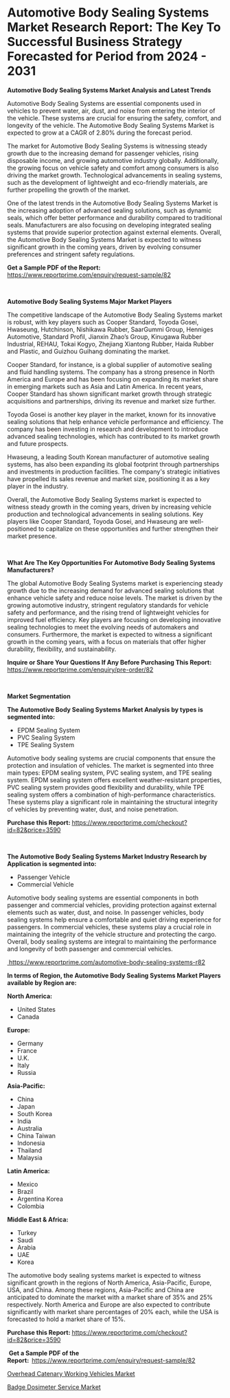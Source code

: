 <p><h1>Automotive Body Sealing Systems Market Research Report: The Key To Successful Business Strategy Forecasted for Period from 2024 - 2031</h1></p><p><strong>Automotive Body Sealing Systems Market Analysis and Latest Trends</strong></p>
<p><p>Automotive Body Sealing Systems are essential components used in vehicles to prevent water, air, dust, and noise from entering the interior of the vehicle. These systems are crucial for ensuring the safety, comfort, and longevity of the vehicle. The Automotive Body Sealing Systems Market is expected to grow at a CAGR of 2.80% during the forecast period.</p><p>The market for Automotive Body Sealing Systems is witnessing steady growth due to the increasing demand for passenger vehicles, rising disposable income, and growing automotive industry globally. Additionally, the growing focus on vehicle safety and comfort among consumers is also driving the market growth. Technological advancements in sealing systems, such as the development of lightweight and eco-friendly materials, are further propelling the growth of the market.</p><p>One of the latest trends in the Automotive Body Sealing Systems Market is the increasing adoption of advanced sealing solutions, such as dynamic seals, which offer better performance and durability compared to traditional seals. Manufacturers are also focusing on developing integrated sealing systems that provide superior protection against external elements. Overall, the Automotive Body Sealing Systems Market is expected to witness significant growth in the coming years, driven by evolving consumer preferences and stringent safety regulations.</p></p>
<p><strong>Get a Sample PDF of the Report:&nbsp;</strong> <a href="https://www.reportprime.com/enquiry/request-sample/82">https://www.reportprime.com/enquiry/request-sample/82</a></p>
<p>&nbsp;</p>
<p><strong>Automotive Body Sealing Systems Major Market Players</strong></p>
<p><p>The competitive landscape of the Automotive Body Sealing Systems market is robust, with key players such as Cooper Standard, Toyoda Gosei, Hwaseung, Hutchinson, Nishikawa Rubber, SaarGummi Group, Henniges Automotive, Standard Profil, Jianxin Zhao’s Group, Kinugawa Rubber Industrial, REHAU, Tokai Kogyo, Zhejiang Xiantong Rubber, Haida Rubber and Plastic, and Guizhou Guihang dominating the market.</p><p>Cooper Standard, for instance, is a global supplier of automotive sealing and fluid handling systems. The company has a strong presence in North America and Europe and has been focusing on expanding its market share in emerging markets such as Asia and Latin America. In recent years, Cooper Standard has shown significant market growth through strategic acquisitions and partnerships, driving its revenue and market size further.</p><p>Toyoda Gosei is another key player in the market, known for its innovative sealing solutions that help enhance vehicle performance and efficiency. The company has been investing in research and development to introduce advanced sealing technologies, which has contributed to its market growth and future prospects.</p><p>Hwaseung, a leading South Korean manufacturer of automotive sealing systems, has also been expanding its global footprint through partnerships and investments in production facilities. The company's strategic initiatives have propelled its sales revenue and market size, positioning it as a key player in the industry.</p><p>Overall, the Automotive Body Sealing Systems market is expected to witness steady growth in the coming years, driven by increasing vehicle production and technological advancements in sealing solutions. Key players like Cooper Standard, Toyoda Gosei, and Hwaseung are well-positioned to capitalize on these opportunities and further strengthen their market presence.</p></p>
<p>&nbsp;</p>
<p><strong>What Are The Key Opportunities For Automotive Body Sealing Systems Manufacturers?</strong></p>
<p><p>The global Automotive Body Sealing Systems market is experiencing steady growth due to the increasing demand for advanced sealing solutions that enhance vehicle safety and reduce noise levels. The market is driven by the growing automotive industry, stringent regulatory standards for vehicle safety and performance, and the rising trend of lightweight vehicles for improved fuel efficiency. Key players are focusing on developing innovative sealing technologies to meet the evolving needs of automakers and consumers. Furthermore, the market is expected to witness a significant growth in the coming years, with a focus on materials that offer higher durability, flexibility, and sustainability.</p></p>
<p><strong>Inquire or Share Your Questions If Any Before Purchasing This Report:</strong> <a href="https://www.reportprime.com/enquiry/pre-order/82">https://www.reportprime.com/enquiry/pre-order/82</a></p>
<p>&nbsp;</p>
<p><strong>Market Segmentation</strong></p>
<p><strong>The Automotive Body Sealing Systems Market Analysis by types is segmented into:</strong></p>
<p><ul><li>EPDM Sealing System</li><li>PVC Sealing System</li><li>TPE Sealing System</li></ul></p>
<p><p>Automotive body sealing systems are crucial components that ensure the protection and insulation of vehicles. The market is segmented into three main types: EPDM sealing system, PVC sealing system, and TPE sealing system. EPDM sealing system offers excellent weather-resistant properties, PVC sealing system provides good flexibility and durability, while TPE sealing system offers a combination of high-performance characteristics. These systems play a significant role in maintaining the structural integrity of vehicles by preventing water, dust, and noise penetration.</p></p>
<p><strong>Purchase this Report:&nbsp;</strong><a href="https://www.reportprime.com/checkout?id=82&price=3590">https://www.reportprime.com/checkout?id=82&price=3590</a></p>
<p>&nbsp;</p>
<p><strong>The Automotive Body Sealing Systems Market Industry Research by Application is segmented into:</strong></p>
<p><ul><li>Passenger Vehicle</li><li>Commercial Vehicle</li></ul></p>
<p><p>Automotive body sealing systems are essential components in both passenger and commercial vehicles, providing protection against external elements such as water, dust, and noise. In passenger vehicles, body sealing systems help ensure a comfortable and quiet driving experience for passengers. In commercial vehicles, these systems play a crucial role in maintaining the integrity of the vehicle structure and protecting the cargo. Overall, body sealing systems are integral to maintaining the performance and longevity of both passenger and commercial vehicles.</p></p>
<p><a href="https://www.reportprime.com/automotive-body-sealing-systems-r82">&nbsp;https://www.reportprime.com/automotive-body-sealing-systems-r82</a></p>
<p><strong>In terms of Region, the Automotive Body Sealing Systems Market Players available by Region are:</strong></p>
<p>
    <p> <strong> North America: </strong>
        <ul>
            <li>United States</li>
            <li>Canada</li>
        </ul>
        </p> 
    <p> <strong> Europe: </strong>
        <ul>
            <li>Germany</li>
            <li>France</li>
            <li>U.K.</li>
            <li>Italy</li>
            <li>Russia</li>
        </ul>
        </p> 
    <p> <strong> Asia-Pacific: </strong>
        <ul>
            <li>China</li>
            <li>Japan</li>
            <li>South Korea</li>
            <li>India</li>
            <li>Australia</li>
            <li>China Taiwan</li>
            <li>Indonesia</li>
            <li>Thailand</li>
            <li>Malaysia</li>
        </ul>
        </p> 
    <p> <strong> Latin America: </strong>
        <ul>
            <li>Mexico</li>
            <li>Brazil</li>
            <li>Argentina Korea</li>
            <li>Colombia</li>
        </ul>
        </p> 
    <p> <strong> Middle East & Africa: </strong>
        <ul>
            <li>Turkey</li>
            <li>Saudi</li>
            <li>Arabia</li>
            <li>UAE</li>
            <li>Korea</li>
        </ul>
    </p>
    </p>
<p><p>The automotive body sealing systems market is expected to witness significant growth in the regions of North America, Asia-Pacific, Europe, USA, and China. Among these regions, Asia-Pacific and China are anticipated to dominate the market with a market share of 35% and 25% respectively. North America and Europe are also expected to contribute significantly with market share percentages of 20% each, while the USA is forecasted to hold a market share of 15%.</p></p>
<p><strong>Purchase this Report: </strong><a href="https://www.reportprime.com/checkout?id=82&price=3590">https://www.reportprime.com/checkout?id=82&price=3590</a></p>
<p>&nbsp;<strong>Get a Sample PDF of the Report:&nbsp;&nbsp;</strong><a href="https://www.reportprime.com/enquiry/request-sample/82">https://www.reportprime.com/enquiry/request-sample/82</a></p>
<p><strong></strong></p>
<p><p><a href="https://github.com/JennyferFeil2023/Market-Research-Report-List-1/blob/main/overhead-catenary-working-vehicles-market.md">Overhead Catenary Working Vehicles Market</a></p><p><a href="https://www.linkedin.com/pulse/badge-dosimeter-service-market-exploring-share-trends-future-kokxe">Badge Dosimeter Service Market</a></p></p>